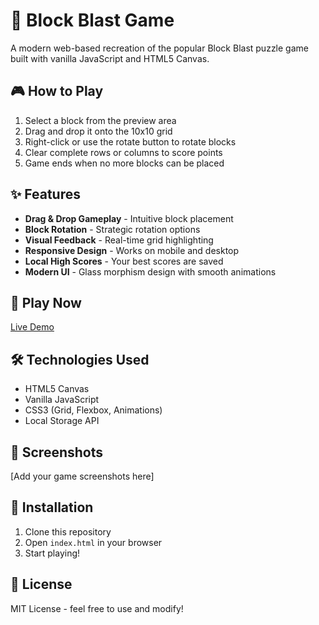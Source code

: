 # 🧩 Block Blast Game

A modern web-based recreation of the popular Block Blast puzzle game built with vanilla JavaScript and HTML5 Canvas.

## 🎮 How to Play
1. Select a block from the preview area
2. Drag and drop it onto the 10x10 grid
3. Right-click or use the rotate button to rotate blocks
4. Clear complete rows or columns to score points
5. Game ends when no more blocks can be placed

## ✨ Features
- **Drag & Drop Gameplay** - Intuitive block placement
- **Block Rotation** - Strategic rotation options
- **Visual Feedback** - Real-time grid highlighting
- **Responsive Design** - Works on mobile and desktop
- **Local High Scores** - Your best scores are saved
- **Modern UI** - Glass morphism design with smooth animations

## 🚀 Play Now
[Live Demo](your-github-pages-url)

## 🛠️ Technologies Used
- HTML5 Canvas
- Vanilla JavaScript
- CSS3 (Grid, Flexbox, Animations)
- Local Storage API

## 📱 Screenshots
[Add your game screenshots here]

## 🔧 Installation
1. Clone this repository
2. Open `index.html` in your browser
3. Start playing!

## 📄 License
MIT License - feel free to use and modify!
